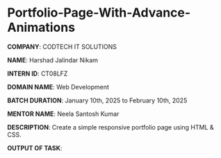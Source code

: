 # Portfolio-Page-With-Advance-Animations

**COMPANY**: CODTECH IT SOLUTIONS

**NAME**: Harshad Jalindar Nikam

**INTERN ID**: CT08LFZ

**DOMAIN NAME**: Web Development

**BATCH DURATION**: January 10th, 2025 to February 10th, 2025

**MENTOR NAME**: Neela Santosh Kumar

**DESCRIPTION**: Create a simple responsive portfolio page using HTML & CSS.

**OUTPUT OF TASK**:
